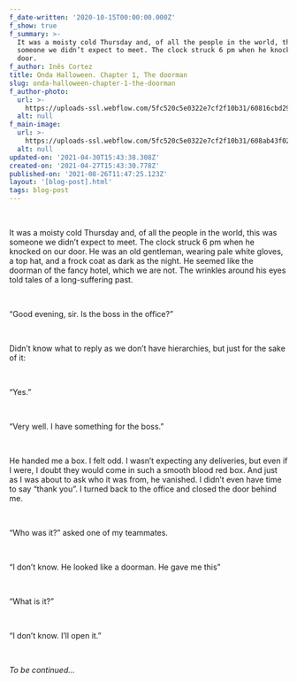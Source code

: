 ```yaml
---
f_date-written: '2020-10-15T00:00:00.000Z'
f_show: true
f_summary: >-
  It was a moisty cold Thursday and, of all the people in the world, this was
  someone we didn’t expect to meet. The clock struck 6 pm when he knocked on our
  door.
f_author: Inês Cortez
title: Onda Halloween. Chapter 1, The doorman
slug: onda-halloween-chapter-1-the-doorman
f_author-photo:
  url: >-
    https://uploads-ssl.webflow.com/5fc520c5e0322e7cf2f10b31/60816cbd29a8f2021d29b21b_2_jqDlTrO5Cc8EeCUx6l5N8g.jpeg
  alt: null
f_main-image:
  url: >-
    https://uploads-ssl.webflow.com/5fc520c5e0322e7cf2f10b31/608ab43f027594f964a081c0_1.png
  alt: null
updated-on: '2021-04-30T15:43:38.308Z'
created-on: '2021-04-27T15:43:30.778Z'
published-on: '2021-08-26T11:47:25.123Z'
layout: '[blog-post].html'
tags: blog-post
---
```


‍

It was a moisty cold Thursday and, of all the people in the world, this was someone we didn’t expect to meet. The clock struck 6 pm when he knocked on our door. He was an old gentleman, wearing pale white gloves, a top hat, and a frock coat as dark as the night. He seemed like the doorman of the fancy hotel, which we are not. The wrinkles around his eyes told tales of a long-suffering past.

‍

“Good evening, sir. Is the boss in the office?”

‍

Didn’t know what to reply as we don’t have hierarchies, but just for the sake of it:

‍

“Yes.”

‍

“Very well. I have something for the boss.”

‍

He handed me a box. I felt odd. I wasn’t expecting any deliveries, but even if I were, I doubt they would come in such a smooth blood red box. And just as I was about to ask who it was from, he vanished. I didn’t even have time to say “thank you”. I turned back to the office and closed the door behind me.

‍

“Who was it?” asked one of my teammates.

‍

“I don’t know. He looked like a doorman. He gave me this”

‍

“What is it?”

‍

“I don’t know. I’ll open it.”

‍

_To be continued…_
